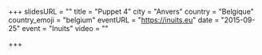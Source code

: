 +++
slidesURL = ""
title = "Puppet 4"
city = "Anvers"
country = "Belgique"
country_emoji = "belgium"
eventURL = "https://inuits.eu"
date = "2015-09-25"
event = "Inuits"
video = ""

+++

